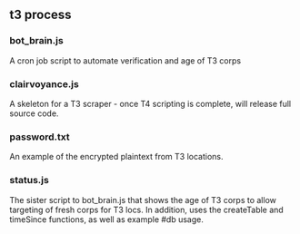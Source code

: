 ## t3 process

### bot_brain.js
A cron job script to automate verification and age of T3 corps

### clairvoyance.js
A skeleton for a T3 scraper - once T4 scripting is complete, will release full source code.

### password.txt
An example of the encrypted plaintext from T3 locations.

### status.js
The sister script to bot_brain.js that shows the age of T3 corps to allow targeting of fresh corps for T3 locs. In addition, uses the createTable and timeSince functions, as well as example #db usage.
